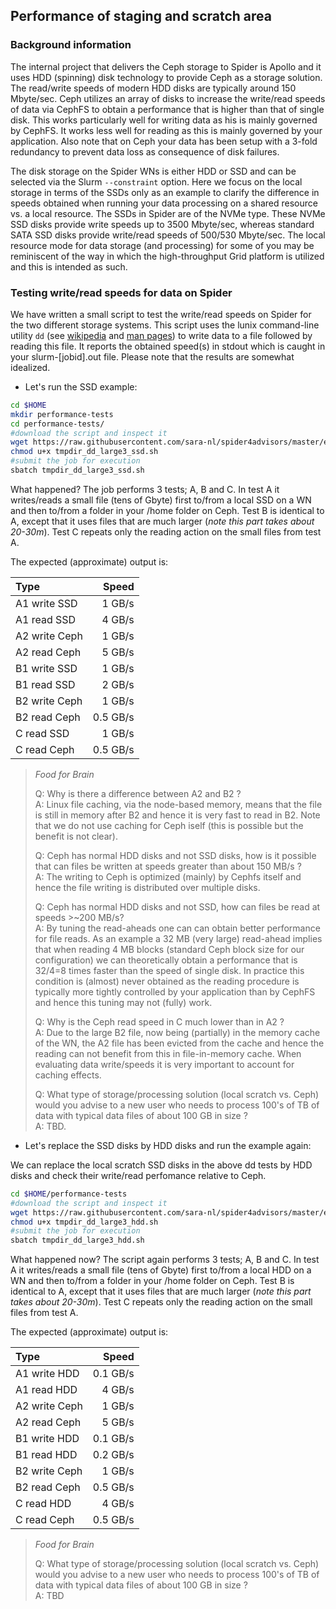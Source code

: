 ## Performance of staging and scratch area

### Background information

The internal project that delivers the Ceph storage to Spider is Apollo and it uses HDD (spinning) disk technology to provide Ceph as a storage solution. The read/write speeds of modern HDD disks are typically around 150 Mbyte/sec. Ceph utilizes an array of disks to increase the write/read speeds of data via CephFS to obtain a performance that is higher than that of single disk. This works particularly well for writing data as his is mainly governed by CephFS. It works less well for reading as this is mainly governed by your application. Also note that on Ceph your data has been setup with a 3-fold redundancy to prevent data loss as consequence of disk failures.

The disk storage on the Spider WNs is either HDD or SSD and can be selected via the Slurm `--constraint` option. Here we focus on the local storage in terms of the SSDs only as an example to clarify the difference in speeds obtained when running your data processing on a shared resource vs. a local resource. The SSDs in Spider are of the NVMe type. These NVMe SSD disks provide write speeds up to 3500 Mbyte/sec, whereas standard SATA SSD disks provide write/read speeds of 500/530 Mbyte/sec. The local resource mode for data storage (and processing) for some of you may be reminiscent of the way in which the high-throughput Grid platform is utilized and this is intended as such.

### Testing write/read speeds for data on Spider

We have written a small script to test the write/read speeds on Spider for the two different storage systems. This script uses the lunix command-line utility `dd` (see [wikipedia](https://en.wikipedia.org/wiki/Dd_(Unix)) and [man pages](http://man7.org/linux/man-pages/man1/dd.1.html)) to write data to a file followed by reading this file. It reports the obtained speed(s) in stdout which is caught in your slurm-[jobid].out file. Please note that the results are somewhat idealized.

* Let's run the SSD example:

```sh
cd $HOME
mkdir performance-tests
cd performance-tests/
#download the script and inspect it
wget https://raw.githubusercontent.com/sara-nl/spider4advisors/master/examples/tmpdir_dd_large3_ssd.sh
chmod u+x tmpdir_dd_large3_ssd.sh
#submit the job for execution
sbatch tmpdir_dd_large3_ssd.sh
```

What happened? The job performs 3 tests; A, B and C. In test A it writes/reads a small file (tens of Gbyte) first to/from a local SSD on a WN and then to/from a folder in your /home folder on Ceph. Test B is identical to A, except that it uses files that are much larger (*note this part takes about 20-30m*). Test C repeats only the reading action on the small files from test A.  

The expected (approximate) output is:

|Type          | Speed |  
|:-------------|------:|  
|A1 write SSD  | 1 GB/s|  
|A1 read SSD   | 4 GB/s|  
|A2 write Ceph | 1 GB/s|  
|A2 read Ceph  | 5 GB/s|  
|B1 write SSD  | 1 GB/s|  
|B1 read SSD   | 2 GB/s|  
|B2 write Ceph | 1 GB/s|  
|B2 read Ceph  | 0.5 GB/s|  
|C read SSD    | 1 GB/s|  
|C read Ceph   | 0.5 GB/s|  


> *Food for Brain*    
>  
> Q: Why is there a difference between A2 and B2 ?    
> A: Linux file caching, via the node-based memory, means that the file is still in memory after B2 and hence it is very fast to read in B2. Note that we do not use caching for Ceph iself (this is possible but the benefit is not clear).     
>  
> Q: Ceph has normal HDD disks and not SSD disks, how is it possible that can files be written at speeds greater than about 150 MB/s ?    
> A: The writing to Ceph is optimized (mainly) by Cephfs itself and hence the file writing is distributed over multiple disks.   
>  
> Q: Ceph has normal HDD disks and not SSD, how can files be read at speeds >~200 MB/s?           
> A: By tuning the read-aheads one can can obtain better performance for file reads. As an example a 32 MB (very large) read-ahead implies that when reading 4 MB blocks (standard Ceph block size for our configuration) we can theoretically obtain a performance that is 32/4=8 times faster than the speed of single disk. In practice this condition is (almost) never obtained as the reading procedure is typically more tightly controlled by your application than by CephFS and hence this tuning may not (fully) work.    
>
> Q: Why is the Ceph read speed in C much lower than in A2 ?   
> A: Due to the large B2 file, now being (partially) in the memory cache of the WN, the A2 file has been evicted from the cache and hence the reading can not benefit from this in file-in-memory cache. When evaluating data write/speeds it is very important to account for caching effects.  
>    
> Q: What type of storage/processing solution (local scratch vs. Ceph) would you advise to a new user who needs to process 100's of TB of data with typical data files of about 100 GB in size ?    
> A: TBD.  

* Let's replace the SSD disks by HDD disks and run the example again:

We can replace the local scratch SSD disks in the above dd tests by HDD disks and check their write/read perfomance relative to Ceph.

```sh
cd $HOME/performance-tests
#download the script and inspect it
wget https://raw.githubusercontent.com/sara-nl/spider4advisors/master/examples/tmpdir_dd_large3_hdd.sh
chmod u+x tmpdir_dd_large3_hdd.sh
#submit the job for execution
sbatch tmpdir_dd_large3_hdd.sh
```  

What happened now? The script again performs 3 tests; A, B and C. In test A it writes/reads a small file (tens of Gbyte) first to/from a local HDD on a WN and then to/from a folder in your /home folder on Ceph. Test B is identical to A, except that it uses files that are much larger (*note this part takes about 20-30m*). Test C repeats only the reading action on the small files from test A.  

The expected (approximate) output is:

|Type          | Speed |  
|:-------------|------:|  
|A1 write HDD  | 0.1 GB/s|  
|A1 read HDD   | 4 GB/s|  
|A2 write Ceph | 1 GB/s|  
|A2 read Ceph  | 5 GB/s|  
|B1 write HDD  | 0.1 GB/s|  
|B1 read HDD   | 0.2 GB/s|  
|B2 write Ceph | 1 GB/s|  
|B2 read Ceph  | 0.5 GB/s|  
|C read HDD    | 4 GB/s|  
|C read Ceph   | 0.5 GB/s|  


> *Food for Brain*   
>
> Q: What type of storage/processing solution (local scratch vs. Ceph) would you advise to a new user who needs to process 100's of TB of data with typical data files of about 100 GB in size ?    
> A: TBD
